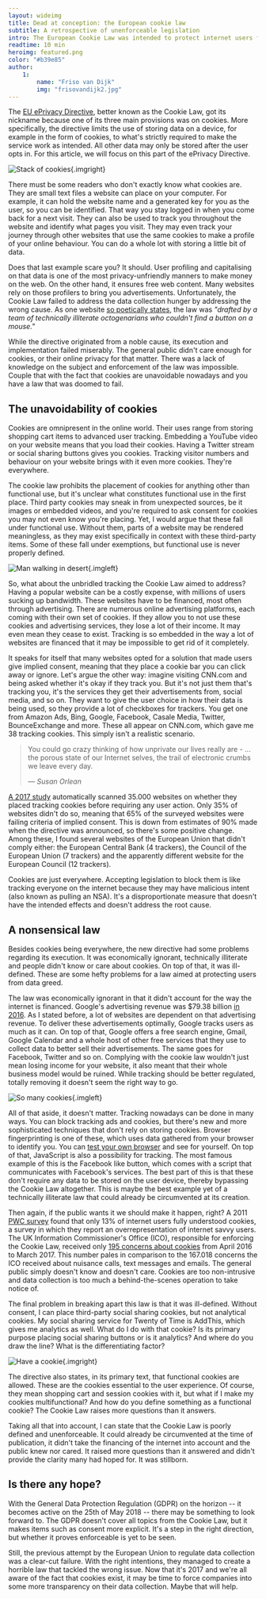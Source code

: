 ```yaml
---
layout: wideimg
title: Dead at conception: the European cookie law
subtitle: A retrospective of unenforceable legislation
intro: The European Cookie Law was intended to protect internet users from unbridled tracking. Its aim was to make users more privacy-aware and to make tracking mechanisms explicit. When the law was set in place, the internet braced itself for a European Union ready to flex its muscles. But nothing happened. How come?
readtime: 10 min
heroimg: featured.png
color: "#b39e85"
author:
    1:
        name: "Friso van Dijk"
        img: "frisovandijk2.jpg"
---
```


The <a href="http://eur-lex.europa.eu/LexUriServ/LexUriServ.do?uri=CELEX:32002L0058:en:HTML" target="_blank">EU ePrivacy Directive</a>, better known as the Cookie Law, got its nickname because one of its three main provisions was on cookies. More specifically, the directive limits the use of storing data on a device, for example in the form of cookies, to what's strictly required to make the service work as intended. All other data may only be stored after the user opts in. For this article, we will focus on this part of the ePrivacy Directive.

![Stack of cookies](cookie1.png){.imgright}

There must be some readers who don't exactly know what cookies are. They are small text files a website can place on your computer. For example, it can hold the website name and a generated key for you as the user, so you can be identified. That way you stay logged in when you come back for a next visit. They can also be used to track you throughout the website and identify what pages you visit. They may even track your journey through other websites that use the same cookies to make a profile of your online behaviour. You can do a whole lot with storing a little bit of data.

Does that last example scare you? It should. User profiling and capitalising on that data is one of the most privacy-unfriendly manners to make money on the web. On the other hand, it ensures free web content. Many websites rely on those profilers to bring you advertisements. Unfortunately, the Cookie Law failed to address the data collection hunger by addressing the wrong cause. As one website <a href="http://nocookielaw.com/" target="_blank">so poetically states</a>, the law was *"drafted by a team of technically illiterate octogenarians who couldn\'t find a button on a mouse."*

While the directive originated from a noble cause, its execution and implementation failed miserably. The general public didn't care enough for cookies, or their online privacy for that matter. There was a lack of knowledge on the subject and enforcement of the law was impossible. Couple that with the fact that cookies are unavoidable nowadays and you have a law that was doomed to fail.

## The unavoidability of cookies

Cookies are omnipresent in the online world. Their uses range from storing shopping cart items to advanced user tracking. Embedding a YouTube video on your website means that you load their cookies. Having a Twitter stream or social sharing buttons gives you cookies. Tracking visitor numbers and behaviour on your website brings with it even more cookies. They're everywhere.

The cookie law prohibits the placement of cookies for anything other than functional use, but it's unclear what constitutes functional use in the first place. Third party cookies may sneak in from unexpected sources, be it images or embedded videos, and you're required to ask consent for cookies you may not even know you're placing. Yet, I would argue that these fall under functional use. Without them, parts of a website may be rendered meaningless, as they may exist specifically in context with these third-party items. Some of these fall under exemptions, but functional use is never properly defined.

![Man walking in desert](cookie2.png){.imgleft}

So, what about the unbridled tracking the Cookie Law aimed to address? Having a popular website can be a costly expense, with millions of users sucking up bandwidth. These websites have to be financed, most often through advertising. There are numerous online advertising platforms, each coming with their own set of cookies. If they allow you to not use these cookies and advertising services, they lose a lot of their income. It may even mean they cease to exist. Tracking is so embedded in the way a lot of websites are financed that it may be impossible to get rid of it completely.

It speaks for itself that many websites opted for a solution that made users give implied consent, meaning that they place a cookie bar you can click away or ignore. Let's argue the other way: imagine visiting CNN.com and being asked whether it's okay if they track you. But it's not just them that's tracking you, it's the services they get their advertisements from, social media, and so on. They want to give the user choice in how their data is being used, so they provide a lot of checkboxes for trackers. You get one from Amazon Ads, Bing, Google, Facebook, Casale Media, Twitter, BounceExchange and more. These all appear on CNN.com, which gave me 38 tracking cookies. This simply isn't a realistic scenario.

<blockquote class="right">
    <p>
        You could go crazy thinking of how unprivate our lives really are - ... the porous state of our Internet selves, the trail of electronic crumbs we leave every day.
    </p>
    <p>
        <cite>&mdash; Susan Orlean</cite>
    </p>
</blockquote>

<a href="https://arxiv.org/pdf/1705.08884.pdf" target="_blank">A 2017 study</a> automatically scanned 35.000 websites on whether they placed tracking cookies before requiring any user action. Only 35% of websites didn't do so, meaning that 65% of the surveyed websites were failing criteria of implied consent. This is down from estimates of 90% made when the directive was announced, so there's some positive change. Among these, I found several websites of the European Union that didn't comply either: the European Central Bank (4 trackers), the Council of the European Union (7 trackers) and the apparently different website for the European Council (12 trackers).

Cookies are just everywhere. Accepting legislation to block them is like tracking everyone on the internet because they may have malicious intent (also known as pulling an NSA). It's a disproportionate measure that doesn't have the intended effects and doesn't address the root cause.

## A nonsensical law

Besides cookies being everywhere, the new directive had some problems regarding its execution. It was economically ignorant, technically illiterate and people didn't know or care about cookies. On top of that, it was ill-defined. These are some hefty problems for a law aimed at protecting users from data greed.

The law was economically ignorant in that it didn't account for the way the internet is financed. Google's advertising revenue was $79.38 billion [in 2016](https://www.statista.com/statistics/266249/advertising-revenue-of-google/). As I stated before, a lot of websites are dependent on that advertising revenue. To deliver these advertisements optimally, Google tracks users as much as it can. On top of that, Google offers a free search engine, Gmail, Google Calendar and a whole host of other free services that they use to collect data to better sell their advertisements. The same goes for Facebook, Twitter and so on. Complying with the cookie law wouldn't just mean losing income for your website, it also meant that their whole business model would be ruined. While tracking should be better regulated, totally removing it doesn't seem the right way to go.

![So many cookies](cookie3.png){.imgleft}

All of that aside, it doesn't matter. Tracking nowadays can be done in many ways. You can block tracking ads and cookies, but there's new and more sophisticated techniques that don't rely on storing cookies. Browser fingerprinting is one of these, which uses data gathered from your browser to identify you. You can <a href="https://panopticlick.eff.org/" target="_blank">test your own browser</a> and see for yourself. On top of that, JavaScript is also a possibility for tracking. The most famous example of this is the Facebook like button, which comes with a script that communicates with Facebook's services. The best part of this is that these don't require any data to be stored on the user device, thereby bypassing the Cookie Law altogether. This is maybe the best example yet of a technically illiterate law that could already be circumvented at its creation.

Then again, if the public wants it we should make it happen, right? A 2011 <a href="https://www.gov.uk/government/uploads/system/uploads/attachment_data/file/77641/PwC_Internet_Cookies_final.pdf">PWC survey</a> found that only 13% of internet users fully understood cookies, a survey in which they report an overrepresentation of internet savvy users. The UK Information Commissioner's Office (ICO), responsible for enforcing the Cookie Law, received only <a href="https://ico.org.uk/action-weve-taken/cookies/" target="_blank">195 concerns about cookies</a> from April 2016 to March 2017. This number pales in comparison to the 167.018 concerns the ICO received about nuisance calls, text messages and emails. The general public simply doesn't know and doesn't care. Cookies are too non-intrusive and data collection is too much a behind-the-scenes operation to take notice of.

The final problem in breaking apart this law is that it was ill-defined. Without consent, I can place third-party social sharing cookies, but not analytical cookies. My social sharing service for Twenty of Time is AddThis, which gives me analytics as well. What do I do with that cookie? Is its primary purpose placing social sharing buttons or is it analytics? And where do you draw the line? What is the differentiating factor?

![Have a cookie](cookie4.png){.imgright}

The directive also states, in its primary text, that functional cookies are allowed. These are the cookies essential to the user experience. Of course, they mean shopping cart and session cookies with it, but what if I make my cookies multifunctional? And how do you define something as a functional cookie? The Cookie Law raises more questions than it answers.

Taking all that into account, I can state that the Cookie Law is poorly defined and unenforceable. It could already be circumvented at the time of publication, it didn't take the financing of the internet into account and the public knew nor cared. It raised more questions than it answered and didn't provide the clarity many had hoped for. It was stillborn.

## Is there any hope?

With the General Data Protection Regulation (GDPR) on the horizon -- it becomes active on the 25th of May 2018 -- there may be something to look forward to. The GDPR doesn't cover all topics from the Cookie Law, but it makes items such as consent more explicit. It's a step in the right direction, but whether it proves enforceable is yet to be seen.

Still, the previous attempt by the European Union to regulate data collection was a clear-cut failure. With the right intentions, they managed to create a horrible law that tackled the wrong issue. Now that it's 2017 and we're all aware of the fact that cookies exist, it may be time to force companies into some more transparency on their data collection. Maybe that will help.
